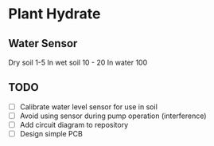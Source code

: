 # Plant Hydrate

## Water Sensor

Dry soil 1-5
In wet soil 10 - 20
In water 100

## TODO

- [ ] Calibrate water level sensor for use in soil
- [ ] Avoid using sensor during pump operation (interference)
- [ ] Add circuit diagram to repository
- [ ] Design simple PCB
